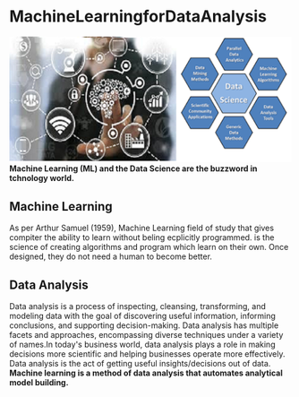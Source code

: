 # MachineLearningforDataAnalysis
![image.png](images/combine.png)
__Machine Learning (ML) and the Data Science are the buzzword in tchnology world.__ 

## Machine Learning
As per Arthur Samuel (1959), Machine Learning field of study that gives compiter the ability to learn without beling ecplicitly programmed.
is the science of creating algorithms and program which learn on their own. Once designed, they do not need a human to become better.

## Data Analysis
Data analysis is a process of inspecting, cleansing, transforming, and modeling data with the goal of discovering useful information, informing conclusions, and supporting decision-making. Data analysis has multiple facets and approaches, encompassing diverse techniques under a variety of names.In today's business world, data analysis plays a role in making decisions more scientific and helping businesses operate more effectively.
Data analysis is the act of getting useful insights/decisions out of data. 
__Machine learning is a method of data analysis that automates analytical model building.__

